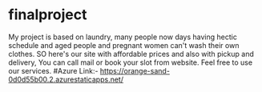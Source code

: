 # finalproject
My project is based on laundry, many people now days having hectic schedule and aged people and pregnant women can't wash their own clothes. SO here's our site with affordable prices and also with pickup and delivery, You can call mail or book your slot from website. Feel free to use our services.
#Azure Link:- https://orange-sand-0d0d55b00.2.azurestaticapps.net/
